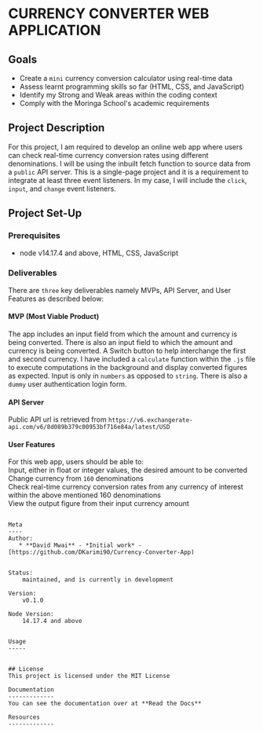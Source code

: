 # CURRENCY CONVERTER WEB APPLICATION

## Goals 
- Create a `mini` currency conversion calculator using real-time data<br>
- Assess learnt programming skills so far (HTML, CSS, and JavaScript)<br>
- Identify my Strong and Weak areas within the coding context<br>
- Comply with the Moringa School's academic requirements 

## Project Description 
For this project, I am required to develop an online web app where users can check real-time currency conversion rates using different denominations. I will be using the inbuilt fetch function to source data from a `public` API server. This is a single-page project and it is a requirement to integrate at least three event listeners. In my case, I will include the `click`, `input`, and `change` event listeners. 
## Project Set-Up
### Prerequisites
* node v14.17.4 and above, HTML, CSS, JavaScript 
### Deliverables 
There are `three` key deliverables namely MVPs, API Server, and User Features as described below: 
#### MVP (Most Viable Product)
The app includes an input field from which the amount and currency is being converted. There is also an input field to which the amount and currency is being converted. A Switch button to help interchange the first and second currency. I have included a `calculate` function within the `.js` file to execute computations in the background and display converted figures as expected. Input is only in `numbers` as opposed to `string`. There is also a `dummy` user authentication login form. 

#### API Server 
Public API url is retrieved from `https://v6.exchangerate-api.com/v6/8d089b379c00953bf716e84a/latest/USD`

#### User Features
For this web app, users should be able to:<br>
Input, either in float or integer values, the desired amount to be converted<br>
Change currency from `160` denominations<br>
Check real-time currency conversion rates from any currency of interest within the above mentioned 160 denominations<br>
View the output figure from their input currency amount  

```

Meta
----
Author:
   * **David Mwai** - *Initial work* - [https://github.com/DKarimi90/Currency-Converter-App)


Status:
    maintained, and is currently in development

Version:
    v0.1.0 

Node Version:
    14.17.4 and above


Usage
-----


## License
This project is licensed under the MIT License

Documentation
-------------
You can see the documentation over at **Read the Docs**

Resources
-------------